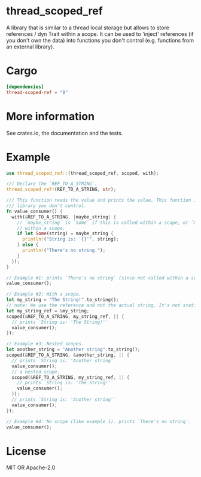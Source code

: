 # thread_scoped_ref

A library that is similar to a thread local storage but allows to store references / dyn Trait within a scope.
It can be used to 'inject' references (if you don't own the data) into functions you don't control (e.g. functions from an external library).

# Cargo

```toml
[dependencies]
thread-scoped-ref = "0"
```

# More information

See crates.io, the documentation and the tests.

# Example

 ```rust
 use thread_scoped_ref::{thread_scoped_ref, scoped, with};

 /// Declare the `REF_TO_A_STRING`.
 thread_scoped_ref!(REF_TO_A_STRING, str);

 /// This function reads the value and prints the value. This function is usually called by an external
 /// library you don't control.
 fn value_consumer() {
   with(&REF_TO_A_STRING, |maybe_string| {
     // `maybe_string` is `Some` if this is called within a scope, or `None` if not called
     // within a scope.
     if let Some(string) = maybe_string {
       println!("String is: '{}'", string);
     } else {
       println!("There's no string.");
     }
   });
 }

 // Example #1: prints `There's no string` (since not called within a scope).
 value_consumer();

 // Example #2: With a scope.
 let my_string = "The String!".to_string();
 // note: We use the reference and not the actual string. It's not static!
 let my_string_ref = &my_string;
 scoped(&REF_TO_A_STRING, my_string_ref, || {
   // prints `String is: 'The String!'`
   value_consumer();
 });

 // Example #3: Nested scopes.
 let another_string = "Another string".to_string();
 scoped(&REF_TO_A_STRING, &another_string, || {
   // prints `String is: 'Another string'`
   value_consumer();
   // a nested scope.
   scoped(&REF_TO_A_STRING, my_string_ref, || {
     // prints `String is: 'The String!'`
     value_consumer();
   });
   // prints `String is: 'Another string'`
   value_consumer();
 });

 // Example #4: No scope (like example 1). prints `There's no string`.
 value_consumer();
 ```

# License

MIT OR Apache-2.0
